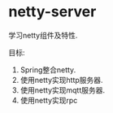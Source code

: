 # netty-server

学习netty组件及特性.

目标:
1. Spring整合netty.
2. 使用netty实现http服务器.
3. 使用netty实现mqtt服务器.
4. 使用netty实现rpc
